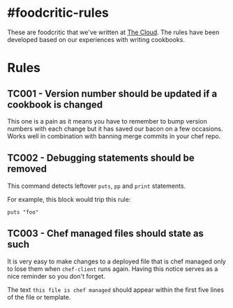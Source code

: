 #foodcritic-rules
================

These are foodcritic that we've written at [The Cloud](http://www.thecloud.net/). The rules have been developed based on our experiences with writing cookbooks.

# Rules

## TC001 - Version number should be updated if a cookbook is changed

This one is a pain as it means you have to remember to bump version numbers with each change but it has saved our bacon on a few occasions. Works well in combination with banning merge commits in your chef repo.

## TC002 - Debugging statements should be removed

This command detects leftover `puts`, `pp` and `print` statements.

For example, this block would trip this rule:

````
puts "foo"
````

## TC003 - Chef managed files should state as such

It is very easy to make changes to a deployed file that is chef managed only to lose them when `chef-client` runs again. Having this notice serves as a nice reminder so you don't forget.

The text `this file is chef managed` should appear within the first five lines of the file or template.
